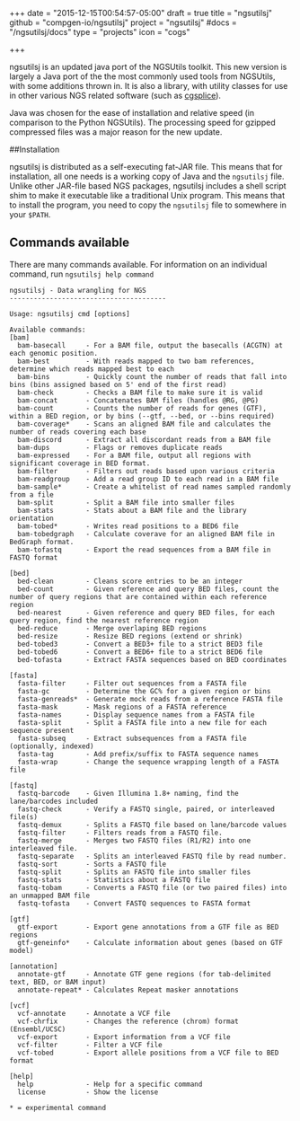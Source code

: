 +++
date = "2015-12-15T00:54:57-05:00"
draft = true
title = "ngsutilsj"
github = "compgen-io/ngsutilsj"
project = "ngsutilsj"
#docs = "/ngsutilsj/docs"
type = "projects"
icon = "cogs"

+++

ngsutilsj is an updated java port of the NGSUtils toolkit. This new version is largely a Java port of the 
the most commonly used tools from NGSUtils, with some additions thrown in. It is also a library, with utility
classes for use in other various NGS related software (such as [cgsplice](/cgsplice)).

Java was chosen for the ease of installation and relative speed (in comparison to the Python NGSUtils). 
The processing speed for gzipped compressed files was a major reason for the new update.


##Installation

ngsutilsj is distributed as a self-executing fat-JAR file. This means that for installation, all one needs is
a working copy of Java and the `ngsutilsj` file. Unlike other JAR-file based NGS packages, ngsutilsj includes a
shell script shim to make it executable like a traditional Unix program. This means that to install the program,
you need to copy the `ngsutilsj` file to somewhere in your `$PATH`.

## Commands available

There are many commands available. For information on an individual command, run `ngsutilsj help command`

    ngsutilsj - Data wrangling for NGS
    ---------------------------------------

    Usage: ngsutilsj cmd [options]

    Available commands:
    [bam]
      bam-basecall     - For a BAM file, output the basecalls (ACGTN) at each genomic position.
      bam-best         - With reads mapped to two bam references, determine which reads mapped best to each
      bam-bins         - Quickly count the number of reads that fall into bins (bins assigned based on 5' end of the first read)
      bam-check        - Checks a BAM file to make sure it is valid
      bam-concat       - Concatenates BAM files (handles @RG, @PG)
      bam-count        - Counts the number of reads for genes (GTF), within a BED region, or by bins (--gtf, --bed, or --bins required)
      bam-coverage*    - Scans an aligned BAM file and calculates the number of reads covering each base
      bam-discord      - Extract all discordant reads from a BAM file
      bam-dups         - Flags or removes duplicate reads
      bam-expressed    - For a BAM file, output all regions with significant coverage in BED format.
      bam-filter       - Filters out reads based upon various criteria
      bam-readgroup    - Add a read group ID to each read in a BAM file
      bam-sample*      - Create a whitelist of read names sampled randomly from a file
      bam-split        - Split a BAM file into smaller files
      bam-stats        - Stats about a BAM file and the library orientation
      bam-tobed*       - Writes read positions to a BED6 file
      bam-tobedgraph   - Calculate coverave for an aligned BAM file in BedGraph format.
      bam-tofastq      - Export the read sequences from a BAM file in FASTQ format

    [bed]
      bed-clean        - Cleans score entries to be an integer
      bed-count        - Given reference and query BED files, count the number of query regions that are contained within each reference region
      bed-nearest      - Given reference and query BED files, for each query region, find the nearest reference region
      bed-reduce       - Merge overlaping BED regions
      bed-resize       - Resize BED regions (extend or shrink)
      bed-tobed3       - Convert a BED3+ file to a strict BED3 file
      bed-tobed6       - Convert a BED6+ file to a strict BED6 file
      bed-tofasta      - Extract FASTA sequences based on BED coordinates

    [fasta]
      fasta-filter     - Filter out sequences from a FASTA file
      fasta-gc         - Determine the GC% for a given region or bins
      fasta-genreads*  - Generate mock reads from a reference FASTA file
      fasta-mask       - Mask regions of a FASTA reference
      fasta-names      - Display sequence names from a FASTA file
      fasta-split      - Split a FASTA file into a new file for each sequence present
      fasta-subseq     - Extract subsequences from a FASTA file (optionally, indexed)
      fasta-tag        - Add prefix/suffix to FASTA sequence names
      fasta-wrap       - Change the sequence wrapping length of a FASTA file

    [fastq]
      fastq-barcode    - Given Illumina 1.8+ naming, find the lane/barcodes included
      fastq-check      - Verify a FASTQ single, paired, or interleaved file(s)
      fastq-demux      - Splits a FASTQ file based on lane/barcode values
      fastq-filter     - Filters reads from a FASTQ file.
      fastq-merge      - Merges two FASTQ files (R1/R2) into one interleaved file.
      fastq-separate   - Splits an interleaved FASTQ file by read number.
      fastq-sort       - Sorts a FASTQ file
      fastq-split      - Splits an FASTQ file into smaller files
      fastq-stats      - Statistics about a FASTQ file
      fastq-tobam      - Converts a FASTQ file (or two paired files) into an unmapped BAM file
      fastq-tofasta    - Convert FASTQ sequences to FASTA format

    [gtf]
      gtf-export       - Export gene annotations from a GTF file as BED regions
      gtf-geneinfo*    - Calculate information about genes (based on GTF model)

    [annotation]
      annotate-gtf     - Annotate GTF gene regions (for tab-delimited text, BED, or BAM input)
      annotate-repeat* - Calculates Repeat masker annotations

    [vcf]
      vcf-annotate     - Annotate a VCF file
      vcf-chrfix       - Changes the reference (chrom) format (Ensembl/UCSC)
      vcf-export       - Export information from a VCF file
      vcf-filter       - Filter a VCF file
      vcf-tobed        - Export allele positions from a VCF file to BED format

    [help]
      help             - Help for a specific command
      license          - Show the license

    * = experimental command


